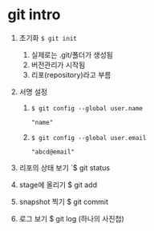 # git intro

1. 초기화 `$ git init`

   1. 실제로는 .git/폴더가 생성됨
   2. 버전관리가 시작됨
   3. 리포(repository)라고 부름

2. 서명 설정

   1. `$ git config --global user.name`

      `"name"`

   2. `$ git config --global user.email`

      `"abcd@email"`

      

3. 리포의 상태 보기 `$ git status

4. stage에 올리기 $ git add

5. snapshot 찍기 $ git commit

6. 로그 보기 $ git log (하나의 사진첩)

